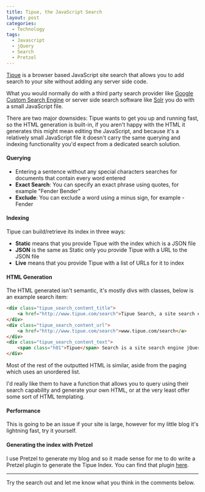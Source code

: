 ```yaml
---
title: Tipue, the JavaScript Search
layout: post
categories:
  - Technology
tags:
  - Javascript
  - jQuery
  - Search
  - Pretzel
---
```

[Tipue](http://www.tipue.com/search/) is a browser based JavaScript site search that allows you to add search to your site without adding any server side code.

What you would normally do with a third party search provider like [Google Custom Search Engine](https://cse.google.ie/cse/) or server side search software like [Solr](http://lucene.apache.org/solr/) you do with a small JavaScript file.<!-- more -->

There are two major downsides: Tipue wants to get you up and running fast, so the HTML generation is built-in, if you aren't happy with the HTML it generates this might mean editing the JavaScript, and because it's a relatively small JavaScript file it doesn't carry the same querying and indexing functionality you'd expect from a dedicated search solution.

#### Querying

- Entering a sentence without any special characters searches for documents that contain every word entered 
- **Exact Search**: You can specify an exact phrase using quotes, for example "Fender Bender"
- **Exclude**: You can exclude a word using a minus sign, for example -Fender

#### Indexing

Tipue can build/retrieve its index in three ways:

- **Static** means that you provide Tipue with the index which is a JSON file
- **JSON** is the same as Static only you provide Tipue with a URL to the JSON file
- **Live** means that you provide Tipue with a list of URLs for it to index

#### HTML Generation

The HTML generated isn't semantic, it's mostly divs with classes, below is an example search item:

```html
<div class="tipue_search_content_title">
	<a href="http://www.tipue.com/search">Tipue Search, a site search engine jQuery plugin</a>
</div>
<div class="tipue_search_content_url">
	<a href="http://www.tipue.com/search">www.tipue.com/search</a>
</div>
<div class="tipue_search_content_text">
	<span class="h01">Tipue</span> Search is a site search engine jQuery plugin. It's free, open source, responsive and fast. Tipue Search only needs a browser that supports ...
</div>
```

Most of the rest of the outputted HTML is similar, aside from the paging which uses an unordered list.

I'd really like them to have a function that allows you to query using their search capability and generate your own HTML, or at the very least offer some sort of HTML templating.

#### Performance

This is going to be an issue if your site is large, however for my little blog it's lightning fast, try it yourself.

#### Generating the index with Pretzel

I use Pretzel to generate my blog and so it made sense for me to do write a Pretzel plugin to generate the Tipue Index. You can find that plugin [here](https://github.com/elacy/Pretzel.Tipue "Pretzel.Tipue").

---

Try the search out and let me know what you think in the comments below. 

